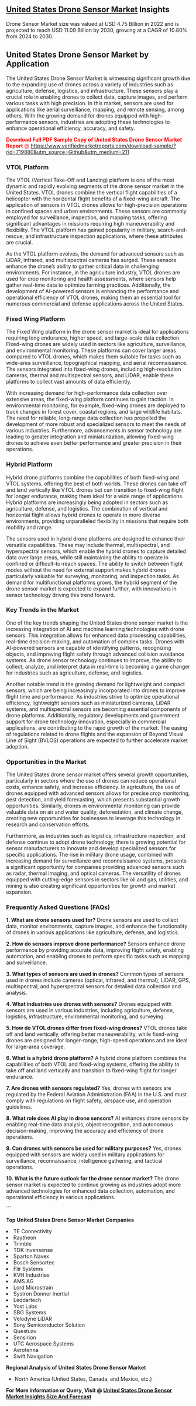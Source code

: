 <h2><a href="https://www.verifiedmarketreports.com/download-sample/?rid=719880&amp;utm_source=Github&amp;utm_medium=211" target="_blank">United States Drone Sensor Market</a> Insights</h2><p>Drone Sensor Market size was valued at USD 4.75 Billion in 2022 and is projected to reach USD 11.09 Billion by 2030, growing at a CAGR of 10.80% from 2024 to 2030.</p><p><h2>United States Drone Sensor Market by Application</h2><p>The United States Drone Sensor Market is witnessing significant growth due to the expanding use of drones across a variety of industries such as agriculture, defense, logistics, and infrastructure. These sensors play a crucial role in enabling drones to collect data, capture images, and perform various tasks with high precision. In this market, sensors are used for applications like aerial surveillance, mapping, and remote sensing, among others. With the growing demand for drones equipped with high-performance sensors, industries are adopting these technologies to enhance operational efficiency, accuracy, and safety. <p><span class=""><span style="color: #ff0000;"><strong>Download Full PDF Sample Copy of United States Drone Sensor Market Report</strong> @ </span><a href="https://www.verifiedmarketreports.com/download-sample/?rid=719880&amp;utm_source=Github&amp;utm_medium=211" target="_blank">https://www.verifiedmarketreports.com/download-sample/?rid=719880&amp;utm_source=Github&amp;utm_medium=211</a></span></p></p><h3>VTOL Platform</h3><p>The VTOL (Vertical Take-Off and Landing) platform is one of the most dynamic and rapidly evolving segments of the drone sensor market in the United States. VTOL drones combine the vertical flight capabilities of a helicopter with the horizontal flight benefits of a fixed-wing aircraft. The application of sensors in VTOL drones allows for high-precision operations in confined spaces and urban environments. These sensors are commonly employed for surveillance, inspection, and mapping tasks, offering significant advantages in missions requiring high maneuverability and flexibility. The VTOL platform has gained popularity in military, search-and-rescue, and infrastructure inspection applications, where these attributes are crucial.</p><p>As the VTOL platform evolves, the demand for advanced sensors such as LiDAR, infrared, and multispectral cameras has surged. These sensors enhance the drone’s ability to gather critical data in challenging environments. For instance, in the agriculture industry, VTOL drones are used for crop monitoring and health assessments, where sensors help gather real-time data to optimize farming practices. Additionally, the development of AI-powered sensors is enhancing the performance and operational efficiency of VTOL drones, making them an essential tool for numerous commercial and defense applications across the United States.</p><h3>Fixed Wing Platform</h3><p>The Fixed Wing platform in the drone sensor market is ideal for applications requiring long endurance, higher speed, and large-scale data collection. Fixed-wing drones are widely used in sectors like agriculture, surveillance, and environmental monitoring. These platforms can cover larger areas compared to VTOL drones, which makes them suitable for tasks such as wide-area surveillance, topographical mapping, and aerial reconnaissance. The sensors integrated into fixed-wing drones, including high-resolution cameras, thermal and multispectral sensors, and LiDAR, enable these platforms to collect vast amounts of data efficiently.</p><p>With increasing demand for high-performance data collection over extensive areas, the fixed-wing platform continues to gain traction. In environmental monitoring, for example, fixed-wing drones are deployed to track changes in forest cover, coastal regions, and large wildlife habitats. The need for reliable, long-range data collection has propelled the development of more robust and specialized sensors to meet the needs of various industries. Furthermore, advancements in sensor technology are leading to greater integration and miniaturization, allowing fixed-wing drones to achieve even better performance and greater precision in their operations.</p><h3>Hybrid Platform</h3><p>Hybrid drone platforms combine the capabilities of both fixed-wing and VTOL systems, offering the best of both worlds. These drones can take off and land vertically like VTOL drones but can transition to fixed-wing flight for longer endurance, making them ideal for a wide range of applications. Hybrid platforms are increasingly being adopted in sectors such as agriculture, defense, and logistics. The combination of vertical and horizontal flight allows hybrid drones to operate in more diverse environments, providing unparalleled flexibility in missions that require both mobility and range.</p><p>The sensors used in hybrid drone platforms are designed to enhance their versatile capabilities. These may include thermal, multispectral, and hyperspectral sensors, which enable the hybrid drones to capture detailed data over large areas, while still maintaining the ability to operate in confined or difficult-to-reach spaces. The ability to switch between flight modes without the need for external support makes hybrid drones particularly valuable for surveying, monitoring, and inspection tasks. As demand for multifunctional platforms grows, the hybrid segment of the drone sensor market is expected to expand further, with innovations in sensor technology driving this trend forward.</p><h3>Key Trends in the Market</h3><p>One of the key trends shaping the United States drone sensor market is the increasing integration of AI and machine learning technologies with drone sensors. This integration allows for enhanced data processing capabilities, real-time decision-making, and automation of complex tasks. Drones with AI-powered sensors are capable of identifying patterns, recognizing objects, and improving flight safety through advanced collision avoidance systems. As drone sensor technology continues to improve, the ability to collect, analyze, and interpret data in real-time is becoming a game changer for industries such as agriculture, defense, and logistics.</p><p>Another notable trend is the growing demand for lightweight and compact sensors, which are being increasingly incorporated into drones to improve flight time and performance. As industries strive to optimize operational efficiency, lightweight sensors such as miniaturized cameras, LiDAR systems, and multispectral sensors are becoming essential components of drone platforms. Additionally, regulatory developments and government support for drone technology innovation, especially in commercial applications, are contributing to the rapid growth of the market. The easing of regulations related to drone flights and the expansion of Beyond Visual Line of Sight (BVLOS) operations are expected to further accelerate market adoption.</p><h3>Opportunities in the Market</h3><p>The United States drone sensor market offers several growth opportunities, particularly in sectors where the use of drones can reduce operational costs, enhance safety, and increase efficiency. In agriculture, the use of drones equipped with advanced sensors allows for precise crop monitoring, pest detection, and yield forecasting, which presents substantial growth opportunities. Similarly, drones in environmental monitoring can provide valuable data on air and water quality, deforestation, and climate change, creating new opportunities for businesses to leverage this technology in research and conservation efforts.</p><p>Furthermore, as industries such as logistics, infrastructure inspection, and defense continue to adopt drone technology, there is growing potential for sensor manufacturers to innovate and develop specialized sensors for specific applications. The rise in military drone usage, combined with increasing demand for surveillance and reconnaissance systems, presents a significant opportunity for companies providing advanced sensors such as radar, thermal imaging, and optical cameras. The versatility of drones equipped with cutting-edge sensors in sectors like oil and gas, utilities, and mining is also creating significant opportunities for growth and market expansion.</p><h3>Frequently Asked Questions (FAQs)</h3><p><strong>1. What are drone sensors used for?</strong> Drone sensors are used to collect data, monitor environments, capture images, and enhance the functionality of drones in various applications like agriculture, defense, and logistics.</p><p><strong>2. How do sensors improve drone performance?</strong> Sensors enhance drone performance by providing accurate data, improving flight safety, enabling automation, and enabling drones to perform specific tasks such as mapping and surveillance.</p><p><strong>3. What types of sensors are used in drones?</strong> Common types of sensors used in drones include cameras (optical, infrared, and thermal), LiDAR, GPS, multispectral, and hyperspectral sensors for detailed data collection and analysis.</p><p><strong>4. What industries use drones with sensors?</strong> Drones equipped with sensors are used in various industries, including agriculture, defense, logistics, infrastructure, environmental monitoring, and surveying.</p><p><strong>5. How do VTOL drones differ from fixed-wing drones?</strong> VTOL drones take off and land vertically, offering better maneuverability, while fixed-wing drones are designed for longer-range, high-speed operations and are ideal for large-area coverage.</p><p><strong>6. What is a hybrid drone platform?</strong> A hybrid drone platform combines the capabilities of both VTOL and fixed-wing systems, offering the ability to take off and land vertically and transition to fixed-wing flight for longer endurance.</p><p><strong>7. Are drones with sensors regulated?</strong> Yes, drones with sensors are regulated by the Federal Aviation Administration (FAA) in the U.S. and must comply with regulations on flight safety, airspace use, and operation guidelines.</p><p><strong>8. What role does AI play in drone sensors?</strong> AI enhances drone sensors by enabling real-time data analysis, object recognition, and autonomous decision-making, improving the accuracy and efficiency of drone operations.</p><p><strong>9. Can drones with sensors be used for military purposes?</strong> Yes, drones equipped with sensors are widely used in military applications for surveillance, reconnaissance, intelligence gathering, and tactical operations.</p><p><strong>10. What is the future outlook for the drone sensor market?</strong> The drone sensor market is expected to continue growing as industries adopt more advanced technologies for enhanced data collection, automation, and operational efficiency in various applications.</p>```</p><p><strong>Top United States Drone Sensor Market Companies</strong></p><div data-test-id=""><p><li>TE Connectivity</li><li> Raytheon</li><li> Trimble</li><li> TDK Invensense</li><li> Sparton Navex</li><li> Bosch Sensortec</li><li> Flir Systems</li><li> KVH Industries</li><li> AMS AG</li><li> Lord Microstrain</li><li> Systron Donner Inertial</li><li> Leddartech</li><li> Yost Labs</li><li> SBG Systems</li><li> Velodyne LiDAR</li><li> Sony Semiconductor Solution</li><li> Questuav</li><li> Sensirion</li><li> UTC Aerospace Systems</li><li> Aerotenna</li><li> Swift Navigation</li></p><div><strong>Regional Analysis of&nbsp;United States Drone Sensor Market</strong></div><ul><li dir="ltr"><p dir="ltr">North America&nbsp;(United States, Canada, and Mexico, etc.)</p></li></ul><p><strong>For More Information or Query, Visit @&nbsp;</strong><strong><a href="https://www.verifiedmarketreports.com/product/drone-sensor-market/?utm_source=Github&amp;utm_medium=211" target="_blank">United States Drone Sensor Market Insights Size And Forecast</a></strong></p></div>
